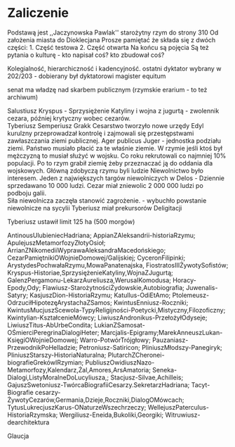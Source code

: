 # Zaliczenie
Podstawą jest ,,Jaczynowska Pawlak'' starożytny rzym do strony 310
Od założenia miasta do Dioklecjana
Prosze pamiętać że składa się z dwóch części:
    1. Część testowa 
    2. Część otwarta
Na końcu są pojęcia
Są też pytania o kulturę - kto napisał coś? kto zbudował coś? 

Kolegialność, hierarchiczność i kadencyjność.
ostatni dyktator wybrany w 202/203 - dobierany był dyktatorowi magister equitum

senat ma władzę nad skarbem publicznym (rzymskie erarium - to też archiwum)

Salustiusz Kryspus - Sprzysiężenie Katyliny i wojna z jugurtą - zwolennik cezara, później krytyczny wobec cezarów.  
Tyberiusz Semperiusz Grakk
Cesarstwo tworzyło nowe urzędy 
Edyl kurulzny przeprowadzał kontrolę i zajmowali się przestępstwami zawłaszczania ziemi publicznej. 
Ager publicus 
Juger - jednostka podziału ziemi. Państwo musiało płacić za te właśnie ziemie. 
W rzymie jeśli ktoś był mężczyzną to musiał służyć w wojsku.
Co roku rekrutowali co najmniej 10% populacji. 
Po to rzym grabił ziemię żeby przeznaczać ją do oddania dla wojskowych. 
Główną zdobyczą rzymu byli ludzie
Niewolnictwo było interesem. 
Jeden z największych targów niewolniczych w Delos - Dziennie sprzedawano 10 000 ludzi. Cezar miał zniewolic 2 000 000 ludzi po podboju galii.  
Siła niewolnicza zaczęła stanowić zagrożenie. - wybuchło powstanie niewolnicze na sycylii 
Tyberiusz miał prekursorów 
Deligitacji

Tyberiusz ustawił limit 125 ha (500 morgów)

AntinousUlubieniecHadriana; AppianZAleksandrii-historiaRzymu; ApulejuszMetamorfozyZłotyOsioł; ArrianZNikomediiWyprawaAleksandraMacedońskiego; CezarPamiętnikiOWojnieDomowej/Galijskiej; CyceronFilipinki; ArystydesPochwałaRzymu,MowaPanatenajska, FiostratosIIIŻywotySofistów; Kryspus-Historiae,SprzysiężenieKatyliny,WojnaZJugurtą; GalenzPergamonu-LekarzAureliusza,WerusaIKomodusa; Horacy-Epody,Ody; Flawiusz-StarożytnościŻydowskie,Autobiografia; Juwenalis-Satyry; KasjuszDion-HistoriaRzymu; Katullus-OdiEtAmo; Ptolemeusz-OdrzuciłHipotezęArystachaZSamos; KwintusEnniusz-Roczniki; KwintusMucjuszScewola-TypyReligijności-Poetycki,Mistyczny,Filozoficzny; Kwintylian-KształcenieMówcy; LiwiuszAndronikus-PrzełożyłOdyseje; LiwiuszTitus-AbUrbeCondita; LukianZSamosat-OŚmierciPeregrinaDialogiHeter; Marcjalis-Epigramy;MarekAnneuszLukan-KsięgiOWojnieDomowej; Warro-PotwórTrójgłowy; Pauzaniasz-PrzewodnikPoHelladzie; Petroniusz-Satiricon; PliniuszMłodszy-Panegiryk; PliniuszStarszy-HistoriaNaturalna; PlutarchZCheronei-biografieGrekówIRzymian; PubliuszOwidiuszNazo-Metamorfozy,Kalendarz,Żal,Amores,ArsAmatoria; Seneka-Dialogi,ListyMoralneDoLucyliusza,; Stacjusz-Silvae,Achilleis; GajuszSwetoniusz-TwórcaBiografiiCesarzy.SekretarzHadriana; Tacyt-Biografie cesarzy-ŻywotyCezarów,Germania,Dzieje,Roczniki,DialogOMówcach; TytusLukrecjuszKarus-ONaturzeWszechrzeczy; WellejuszPaterculus-HistoriaRzymska; Wergiliusz-Eneida,Bukoliki,Georgiki; Witruwiusz-dearchitektura

Glaucja


